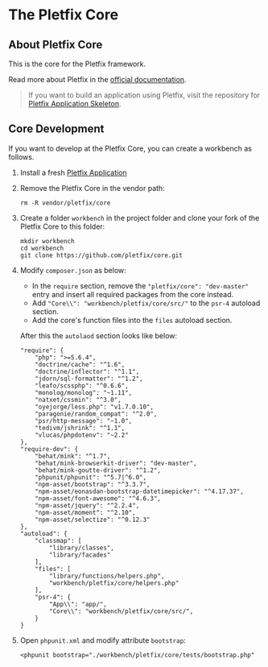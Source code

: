 # The Pletfix Core

## About Pletfix Core

This is the core for the Pletfix framework. 

Read more about Pletfix in the [official documentation](https://pletfix.com).

> If you want to build an application using Pletfix, visit the repository for [Pletfix Application Skeleton](https://github.com/pletfix/app).

## Core Development

If you want to develop at the Pletfix Core, you can create a workbench as follows.

1. Install a fresh [Pletfix Application](https://github.com/pletfix/app)

2. Remove the Pletfix Core in the vendor path: 

    ~~~
    rm -R vendor/pletfix/core
    ~~~
    
3. Create a folder `workbench` in the project folder and clone your fork of the Pletfix Core to this folder:
   
    ~~~
    mkdir workbench
    cd workbench
    git clone https://github.com/pletfix/core.git
    ~~~

4. Modify `composer.json` as below:

    - In the `require` section, remove the `"pletfix/core": "dev-master"` entry and insert all required packages from 
      the core instead.
    - Add `"Core\\": "workbench/pletfix/core/src/"` to the `psr-4` autoload section.
    - Add the core's function files into the `files` autoload section.
    
    After this the `autolaod` section looks like below:
    
    ~~~    
    "require": {
        "php": ">=5.6.4",
        "doctrine/cache": "^1.6",
        "doctrine/inflector": "^1.1",
        "jdorn/sql-formatter": "^1.2",
        "leafo/scssphp": "^0.6.6",
        "monolog/monolog": "~1.11",
        "natxet/cssmin": "^3.0",
        "oyejorge/less.php": "v1.7.0.10",
        "paragonie/random_compat": "^2.0",
        "psr/http-message": "~1.0",
        "tedivm/jshrink": "^1.1",
        "vlucas/phpdotenv": "~2.2"
    },
    "require-dev": {
        "behat/mink": "^1.7",
        "behat/mink-browserkit-driver": "dev-master",
        "behat/mink-goutte-driver": "^1.2",
        "phpunit/phpunit": "^5.7|^6.0",
        "npm-asset/bootstrap": "^3.3.7",
        "npm-asset/eonasdan-bootstrap-datetimepicker": "^4.17.37",
        "npm-asset/font-awesome": "^4.6.3",
        "npm-asset/jquery": "^2.2.4",
        "npm-asset/moment": "^2.10",
        "npm-asset/selectize": "^0.12.3"
    },
    "autoload": {
        "classmap": [
            "library/classes",
            "library/facades"
        ],
        "files": [
            "library/functions/helpers.php",
            "workbench/pletfix/core/helpers.php"
        ],
        "psr-4": {
            "App\\": "app/",
            "Core\\": "workbench/pletfix/core/src/",
        }
    }    
    ~~~

5. Open `phpunit.xml` and modify attribute `bootstrap`:
    
    ~~~  
    <phpunit bootstrap="./workbench/pletfix/core/tests/bootstrap.php"
    ~~~